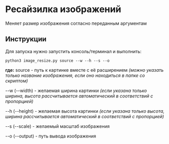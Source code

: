 # Ресайзилка изображений
Меняет размер изображения согласно переданным аргументам

## Инструкции
Для запуска нужно запустить консоль/терминал и выполнить:

```
python3 image_resize.py source --w --h --s --o
```

**где:**
source - путь к картинке вместе с её расширением 
*(можно указать только название изображения, если оно находиться в папке со скриптом)*

--w (--width) - желаемая ширина картинки
*(если указана только ширина, высота рассчитывается автоматический в соответствий с пропорцией)*

--h (--height) - желаемая высота картинки
*(если указана только высота, ширина рассчитывается автоматический в соответствий с пропорцией)*

--s (--scale) - желаемый масштаб изображения

--o (--output) - путь вывода изображения
